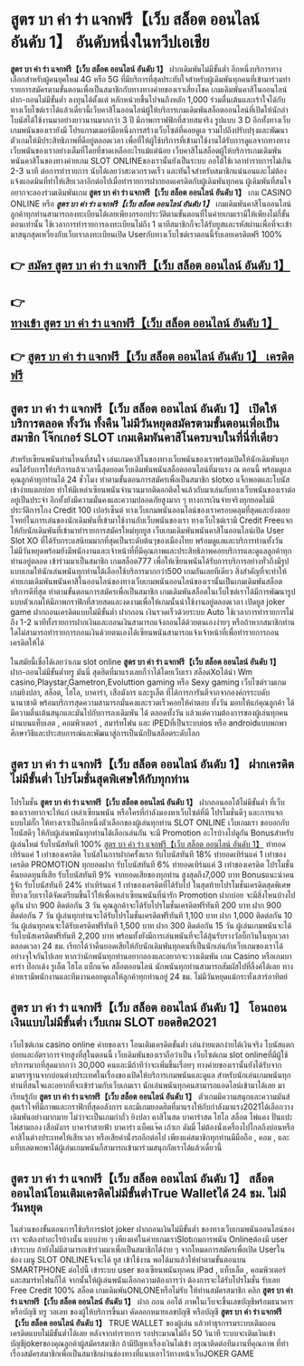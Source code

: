 # สูตร บา ค่า ร่า แจกฟรี【เว็บ สล็อต ออนไลน์ อันดับ 1】  อันดับหนึ่งในทวีปเอเชีย

**สูตร บา ค่า ร่า แจกฟรี【เว็บ สล็อต ออนไลน์ อันดับ 1】** ฝากเดิมพันไม่มีขั้นต่ำ  อีกหนึ่งบริการทางเลือกสำหรับผู้คนยุคใหม่ 4G หรือ 5G ที่มีบริการที่สุดประทับใจสำหรับผู้เดิมพันทุกคนที่เข้ามาร่วมทำรายการสมัครตามขั้นตอนเพื่อเป็นสมาชิกกับทางทางค่ายของเราเสี่ยงโชค เกมเดิมพันคาสิโนออนไลน์ ฝาก-ถอนไม่มีขั้นต่ำ ลงทุนได้ตั้งแต่ หลักหน่วยขึ้นไปจนถึงหลัก 1,000 ร่วมตื่นเต้นและเร้าใจได้กับทางเว็บไซต์เราได้แล้วเดี๋ยวนี้เว็บคาสิโนออนไลน์ผู้ให้บริการเกมเดิมพันสล็อตออนไลน์ที่เปิดให้นักล่าโบนัสได้ใช้งานมาอย่างยาวนานมากกว่า 3 ปี มีภาพกราฟฟิกที่สวยสมจริง รูปแบบ 3 D
อีกทั้งทางเว็บเกมพนันของเรายังมี โปรแกรมเมอร์มือหนึ่งการสร้างเว็บไซต์ที่คอยดูเล  รวมไปถึงปรับปรุงและพัฒนาตัวเกมให้มีประสิทธิภาพที่ดีอยู่ตลอดเวลา เพื่อที่ให้ผู้ใช้บริการที่เข้ามาใช้งานได้รับการดูแลจากทางทางเว็บพนันของเราอย่างเต็มที่โดยที่ขาดเหลืออะไรแม้แต่น้อย เว็บคาสิโนสล็อตผู้ให้บริการเกมเดิมพันพนันคาสิโนของทางค่ายเกม SLOT ONLINEของเรานั้นยังเป็นระบบ ออโต้ใช้เวลาทำรายการไม่เกิน 2-3 นาที ต่อการทำรายการ นับได้เลยว่าสะดวกรวดเร็ว และทันใจสำหรับสมาชิกแน่นอนและไม่ต้องแจ้งแอดมินที่ทำให้เสียเวลาอีกต่อไปเมื่อทำรายการฝากยอดเครดิตกับผู้เดิมพันทุกคน
ผู้เดิมพันที่สนใจอยากจะลองร่วมเดิมพันเกม **สูตร บา ค่า ร่า แจกฟรี【เว็บ สล็อต ออนไลน์ อันดับ 1】** เกม CASINO ONLINE หรือ ***สูตร บา ค่า ร่า แจกฟรี【เว็บ สล็อต ออนไลน์ อันดับ 1】*** เกมเดิมพันคาสิโนออนไลน์ลูกค้าทุกท่านสามารถลงทะเบียนได้เลยเพียงกรอกประวัติตามขั้นตอนที่ในค่ายเกมเรามีให้เพียงไม่กี่ขั้นตอนเท่านั้น ใช้เวลาการทำรายการลงทะเบียนไม่ถึง 1 นาทีสมาชิกก็จะได้รับยูสและรหัสผ่านเพื่อที่จะเข้ามาสนุกสุดเหวี่ยงกับเว็บเราลงทะเบียนเปิด Userกับทางเว็บไซต์เราตอนนี้รับเลยเครดิตฟรี 100%

## 👉 [สมัคร สูตร บา ค่า ร่า แจกฟรี【เว็บ สล็อต ออนไลน์ อันดับ 1】](https://archa888.com/)
## 👉 [ทางเข้า สูตร บา ค่า ร่า แจกฟรี【เว็บ สล็อต ออนไลน์ อันดับ 1】](https://archa888.com/)
## 👉 [สูตร บา ค่า ร่า แจกฟรี【เว็บ สล็อต ออนไลน์ อันดับ 1】 เครดิตฟรี](https://archa888.com/)

## สูตร บา ค่า ร่า แจกฟรี【เว็บ สล็อต ออนไลน์ อันดับ 1】 เปิดให้บริการตลอด ทั้งวัน ทั้งคืน ไม่มีวันหยุดสมัครตามขั้นตอนเพื่อเป็นสมาชิก โจ๊กเกอร์ SLOT เกมเดิมพันคาสิโนครบจบในที่นี่ที่เดียว

สำหรับเซียนพนันท่านไหนที่สนใจ เล่นเกมคาสิโนของทางเว็บพนันของเราพร้อมเปิดให้นักเดิมพันทุกคนได้รับการให้บริการแล้วเวลานี้สุดยอดเว็บเดิมพันพนันสล็อตออนไลน์ที่มาแรง ณ ตอนนี้ พร้อมดูแลคุณลูกค้าทุกท่านได้ 24 ชั่วโมง ทำตามขั้นตอนการสมัครเพื่อเป็นสมาชิก slotxo แจ็กพอตและโบนัสเข้าง่ายแตกบ่อย ทำให้มีเหล่าเซียนพนันจำนวนมากติดอกติดใจแล้วกับมาเล่นกับทางเว็บพนันของเราต่ออยู่เป็นประจำ อีกทั้งยังมีความมั่นคงและความปลอดภัยสูงมาก ๆ ทางการเงินจ่ายจริงทุกยอดไม่มีประวัติการโกง Credit 100 เปอร์เซ็นต์ ทางเว็บเกมพนันออนไลน์ของเราครอบคลุมที่สุดและยังตอบโจทย์ในการเล่นของนักเดิมพันที่เข้ามาใช้งานกับเว็บพนันของเรา
ทางเว็บไซต์เรามี Credit Freeแจกให้กับนักเดิมพันที่เข้ามาทำรายการสมัครใหม่ทุกยูส เว็บเกมเดิมพันพนันคาสิโนออนไลน์เปิด User Slot XO ที่ได้รับกระแสนิยมมากที่สุดเป็นระดับต้นๆของเมืองไทย พร้อมดูแลและบริการท่านทั้งวัน ไม่มีวันหยุดพร้อมยังมีพนักงานและเจ้าหน้าที่ที่มีคุณภาพและประสิทธิภาพคอยบริการและดูแลลูกค้าทุกท่านอยู่ตลอด เข้าร่วมมาเป็นสมาชิก เกมสล็อต777 เพื่อให้เซียนพนันได้รับการบริการอย่างทั่วถึงมีรูปแบบเกมให้นักเล่นพนันทุกท่านได้เลือกใช้บริการมากกว่า500 เกมกันเลยทีเดียว
สิ่งสำคัญที่จะทำให้ค่ายเกมเดิมพันพนันคาสิโนออนไลน์ของทางเว็บเกมพนันออนไลน์ของเรานั้นเป็นเกมเดิมพันสล็อตบริการดีที่สุด ทำตามขั้นตอนการสมัครเพื่อเป็นสมาชิก  เกมเดิมพันสล็อตในเว็บไซต์เราได้มีการพัฒนารูปแบบตัวเกมให้มีภาพกราฟิกที่สวยสดและงดงามเพื่อให้เกมนั้นน่าใช้งานอยู่ตลอดเวลา เปิดยูส joker game ฝากถอนเครดิตแบบไม่มีขั้นต่ำ ฝากถอน เงินรวดเร็วด้วยระบบ Auto ใช้เวลาการทำรายการไม่ถึง 1-2 นาทีทั้งรายการฝากเงินและถอนเงินสามารถแจ้งถอนได้ด้วยตนเองง่ายๆ หรือถ้าหากสมาชิกท่านใดไม่สามารถทำรายการถอนเงินด้วยตนเองได้เซียนพนันสามารถแจ้งเจ้าหน้าที่เพื่อทำรายการถอนเครดิตให้ได้

ในสมัยนี้เชื่อได้เลยว่าเกม slot online **สูตร บา ค่า ร่า แจกฟรี【เว็บ สล็อต ออนไลน์ อันดับ 1】** ฝาก-ถอนไม่มีขั้นต่ำทรู มันนี่ สุดฮิตที่มาแรงเลยก็ว่าได้โดยเว็บเรา สล็อตXoได้นำ  Wm casino,Playstar,Gametron,Evoluttion gaming หรือ Sexy gaming เว็บไซต์รวมเกมเกมยิงปลา, สล็อต, ไฮโล, บาคาร่า, เสือมังกร และรูเล็ต ที่ได้การการันตีจากจากองค์กรระบดับนานาชาติ พร้อมบริการสุดความสามารถมั่นคงและรวดเร็วคอยให้คำตอบ ทั้งวัน มอบให้แก่คุณลูกค้า ได้มีความตื่นเต้นสนุกและมันไปกับการลงเดิมพัน ได้ ตลอดทั้งวัน แล้วแต่ความต้องการของผู้เล่นทุกคนผ่านบนแท็บเลต , คอมพิวเตอร์ , สมาร์ทโฟน และ iPEDที่เป็นระบบios หรือ androidแบบพกพา ศึกษาวิธีและประสบการณ์และพัฒนาสู่การเป็นนักปั่นสล็อตระดับโลก

## สูตร บา ค่า ร่า แจกฟรี【เว็บ สล็อต ออนไลน์ อันดับ 1】 ฝากเครดิตไม่มีขั้นต่ำ โปรโมชั่นสุดพิเศษให้กับทุกท่าน

โปรโมชั่น **สูตร บา ค่า ร่า แจกฟรี【เว็บ สล็อต ออนไลน์ อันดับ 1】** ฝากถอนออโต้ไม่มีขั้นต่ำ ที่เว็บของเราอยากจะให้แก่  เหล่าเซียนพนัน หรือใครที่กำลังมองหาเว็บไซต์ที่มี โปรโมชั่นดีๆ และการแจกแบบไม่กั๊ก ให้ทางเราเป็นอีกหนึ่งตัวเลือกของผู้เล่นทุกท่าน SLOT ONLINE เว็บเกมเรา ขอบอกกับโบนัสดีๆ ให้กับผู้เล่นพนันทุกท่านได้เลือกเล่นกัน จะมี Promotion อะไรบ้างไปดูกัน
Bonusสำหรับผู้เล่นใหม่ รับโบนัสทันที 100% [สูตร บา ค่า ร่า แจกฟรี【เว็บ สล็อต ออนไลน์ อันดับ 1】](https://archa888.com/) ทำยอดเทิร์นแค่ 1 เท่าของเครดิต
โบนัสในการฝากครั้งแรก รับโบนัสทันที 18% ทำยอดเทิร์นแค่ 1 เท่าของเครดิต
 PROMOTION ทุกยอดฝาก รับโบนัสทันที 6% ทำยอดเทิร์นแค่ 3 เท่าของเครดิต
โปรโมชั่นคืนยอดทุนที่เสีย รับโบนัสทันที 9% จากยอดเสียของทุกท่าน สูงสุดถึง7,000 บาท
Bonusแนะนำคนรู้จัก รับโบนัสทันที 24% ทำเทิร์นแค่ 1 เท่าของเครดิตที่ได้รับไป
ในสุดท้ายโปรโมชั่นเครดิตสุดพิเศษที่ทางเว็บเราได้จัดเตรียมขึ้นไว้ให้เพื่อเหล่าเซียนพนันที่น่ารัก  Promotion ฝากบ่อย จะมีสิ่งไหนบ้างไปดูกัน
ฝาก 900 ติดต่อกัน 3 วัน คุณลูกค้าจะได้รับโปรโมชั่นเครดิตฟรีทันที 200 บาท
ฝาก 900 ติดต่อกัน 7 วัน ผู้เล่นทุกท่านจะได้รับโปรโมชั่นเครดิตฟรีทันที 1,100 บาท
ฝาก 1,000 ติดต่อกัน 10 วัน ผู้เล่นทุกคนจะได้รับเครดิตฟรีทันที 1,500 บาท
ฝาก 300 ติดต่อกัน 15 วัน ผู้เล่นเกมพนันจะได้รับโบนัสเครดิตฟรีทันที 2,200 บาท
พร้อมทั้งยังมีการเล่นพนันที่จะได้ลุ้นรับรางวัลบิ๊กวินในทุกเวลา ตลอดเวลา 24 ชม. เรียกได้ว่าคืนยอดเสียให้กับนักเดิมพันทุกคนที่เป็นนักเล่นกับเว็บเกมของเราได้อย่างจุใจกันไปเลย หากว่านักพนันทุกท่านอยากลองและอยากจะวางเดิมพัน เกม Casino หรือเกมบาคาร่า ป๊อกเด้ง รูเล็ต ไฮโล แบ็กแจ๊ค สล็อตออนไลน์ นักพนันทุกท่านสามารถสัมผัสไปที่ลิ้งค์ได้เลย ทางค่ายเรามีพนักงานและทีมงานคอยดูแลให้ลูกค้าทุกท่านอยู่ 24 ชม. ไม่มีวันหยุดแม้กระทั่งเสาร์อาทิตย์

## สูตร บา ค่า ร่า แจกฟรี【เว็บ สล็อต ออนไลน์ อันดับ 1】 โอนถอนเงินแบบไม่มีขั้นต่ำ  เว็บเกม SLOT ยอดฮิต2021

เว็บไซต์เกม casino online ค่ายของเรา โอนเติมเครดิตขั้นต่ำ เล่นง่ายแตกง่ายได้เงินจริง โบนัสแตกบ่อยและอัตราการจ่ายสูงที่สุในตอนนี้ เว็บเดิมพันของเราถือว่าเป็น เว็บไซต์เกม slot onlineที่มีผู้ใช้บริการมากที่สุดมากกว่า 30,000 คนและมีถ้าทีว่าจะเพิ่มขึ้นเรื่อยๆ ทางค่ายของเรานั้นยังได้รับจากมาตราฐานจากบ่อนต่างประเทศในเรื่องของเปิดให้บริการเกมพนันและดูแล สำหรับนักเล่นเกมพนันทุกท่านที่สนใจและอยากที่จะเข้าร่วมกับเว็บเกมเรา นักเล่นพนันทุกคนสามารถแอดไลน์เข้ามาได้เลย
	มาเรียนรู้กับ **สูตร บา ค่า ร่า แจกฟรี【เว็บ สล็อต ออนไลน์ อันดับ 1】** ตัวเกมมีความสนุกและความมันส์สุดเร้าใจที่มีภาพและกราฟิกที่สุดอลังการ และมีเกมยอดฮิตที่มาแรงให้กับกำลังมาแรง2021ได้เลือกวางเดิมพันอย่างมากมาย  ไม่ว่าจะเป็นเกมกำถั่ว  ยิงปลา คาสิโนสด บาคาร่าสด ไฮโล สล็อต ไพ่แคง ปั่นแปะ ไพ่สามกอง เสือมังกร บาคาร่าสายฟ้า บาคาร่า แบ็คแจ๊ค เก้าเก ดัมมี่ ไม่ต้องนั่งเครื่องไปไกลถึงบ่อนหรือคาสิโนต่างประเทศให้เสียเวลา หรือเสียค่านั่งรถอีกต่อไป เพียงแค่สมาชิกทุกท่านมีมือถือ , คอม , และแท็บเลตพกพาได้ผู้เล่นเกมพนันก็สามารถเข้ามาร่วมสนุกกัลเราได้แล้วเดี๋ยวนี้

## สูตร บา ค่า ร่า แจกฟรี【เว็บ สล็อต ออนไลน์ อันดับ 1】 สล็อต ออนไลน์โอนเติมเครดิตไม่มีขั้นต่ำTrue Walletได้ 24 ชม. ไม่มีวันหยุด

ในส่วนของขั้นตอนการใช้บริการslot joker ฝากถอนเงินไม่มีขั้นต่ำ ของทางเว็บเกมพนันออนไลน์ของเรา จะต้องทำอะไรบ้างนั้น แบบง่าย ๆ เพียงแค่ในค่ายเกมเราSlotเกมการพนัน Onlineต้องมี user เข้าระบบ ถ้ายังไม่มีสามารถเข้าร่วมมาเพื่อเป็นสมาชิกได้ง่าย ๆ จากโหมดการสมัครเพื่อเปิด Userในช่อง เมนู SLOT ONLINEจึงจะได้ ยูส เข้าใช้งาน พอได้มาแล้วให้ทำตามขั้นตอนบน SMARTPHONE ต่อไปนี้
เข้าระบบ user  ของเซียนพนันทุกคน iPad , แท็บเล็ต , คอมพิวเตอร์ และสมาร์ทโฟนก็ได้
จากนั้นให้ผู้เล่นพนันเลือกความต้องการว่า ต้องการจะได้รับโปรโมชั่น รับเลย Free Credit 100% สล็อต เกมเดิมพันONLONEหรือไม่รับ
ให้ท่านสมัครสมาชิก คลิก **สูตร บา ค่า ร่า แจกฟรี【เว็บ สล็อต ออนไลน์ อันดับ 1】** ฝาก ถอน ออโต้ ภาพในเว็บจะขึ้นเลขบัญชีพร้อมธนาคาร หรือบัญชี ทรู วอเลท ของผู้ให้บริการขึ้นมา
คัดลอกหมายเลขบัญชี หรือบัญชี **สูตร บา ค่า ร่า แจกฟรี【เว็บ สล็อต ออนไลน์ อันดับ 1】** TRUE WALLET ของผู้เล่น แล้วทำธุรกรรมระบบเติมถอน เครดิตแบบไม่มีขั้นต่ำได้เลย
หลังจากทำรายการ รอประมาณไม่ถึง 50 วินาที ระบบจะเติมเงินเข้าบัญชีjokerของคุณลูกค้าผู้สมัครสมาชิก
ถ้ามีปัญหาเรื่องเงินไม่เข้า กรุณาติดต่อทีมงานที่คุณภาพ ที่ทำเรื่องสมัครสมาชิกเพื่อเป็นสมาชิกผ่านช่องทางที่แนบเอาไว้ทางหน้าเว็บJOKER GAME


